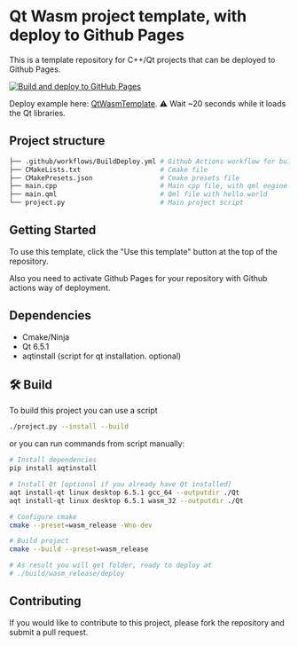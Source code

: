 # Qt Wasm project template, with deploy to Github Pages

This is a template repository for C++/Qt projects that can be deployed to Github Pages.

[![Build and deploy to GitHub Pages](https://github.com/SavenkovIgor/QtWasmTemplate/actions/workflows/BuildDeploy.yml/badge.svg)](https://github.com/SavenkovIgor/QtWasmTemplate/actions/workflows/BuildDeploy.yml)

Deploy example here: [QtWasmTemplate](https://savenkovigor.github.io/QtWasmTemplate/). :warning: Wait ~20 seconds while it loads the Qt libraries.

## Project structure
```bash
├── .github/workflows/BuildDeploy.yml # Github Actions workflow for build and deploy to Github Pages
├── CMakeLists.txt                    # Cmake file
├── CMakePresets.json                 # Cmake presets file
├── main.cpp                          # Main cpp file, with qml engine initialization
├── main.qml                          # Qml file with hello world
└── project.py                        # Main project script
```

## Getting Started

To use this template, click the "Use this template" button at the top of the repository.

Also you need to activate Github Pages for your repository with Github actions way of deployment.

## Dependencies
- Cmake/Ninja
- Qt 6.5.1
- aqtinstall (script for qt installation. optional)

## :hammer_and_wrench: Build
To build this project you can use a script
```bash
./project.py --install --build
```

or you can run commands from script manually:

```bash
# Install dependencies
pip install aqtinstall

# Install Qt [optional if you already have Qt installed]
aqt install-qt linux desktop 6.5.1 gcc_64 --outputdir ./Qt
aqt install-qt linux desktop 6.5.1 wasm_32 --outputdir ./Qt

# Configure cmake
cmake --preset=wasm_release -Wno-dev

# Build project
cmake --build --preset=wasm_release

# As result you will get folder, ready to deploy at
# ./build/wasm_release/deploy
```

## Contributing
If you would like to contribute to this project, please fork the repository and submit a pull request.

